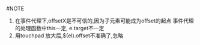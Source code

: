 #NOTE
 1. 在事件代理下,offsetX是不可信的,因为子元素可能成为offset的起点
    事件代理的处理函数中this一定, e.target不一定
 2. 用touchpad 放大后,$(el).offset不准确了,忽略